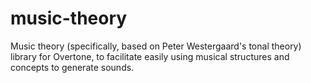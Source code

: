 music-theory
====================

Music theory (specifically, based on Peter Westergaard's tonal theory) library for Overtone, to facilitate easily using musical structures and concepts to generate sounds.

